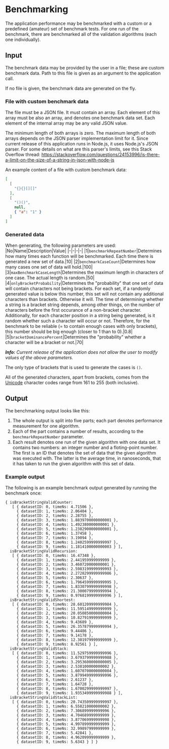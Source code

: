 # Benchmarking

The application performance may be benchmarked with a custom or a predefined (amateur) set of benchmark tests. For one run of the benchmark, there are benchmarked all of the validation algorithms (each one individually).

## Input

The benchmark data may be provided by the user in a file; these are custom benchmark data. Path to this file is given as an argument to the application call.

If no file is given, the benchmark data are generated on the fly.

### File with custom benchmark data

The file must be a JSON file. It must contain an array. Each element of this array must be also an array, and denotes one benchmark data set. Each element of the internal array may be any valid JSON value.

The minimum length of both arrays is zero. The maximum length of both arrays depends on the JSON parser implementation limit for it. Since current release of this application runs in Node.js, it uses Node.js's JSON parser. For some details on what are this parser's limits, see this Stack Overflow thread: https://stackoverflow.com/questions/24153996/is-there-a-limit-on-the-size-of-a-string-in-json-with-node-js

An example content of a file with custom benchmark data:
```json
[
  [
    "{}{}[][]"
  ],
  [
    "()()",
    null,
    { "a": "1" }
  ]
]
```

### Generated data

When generating, the following parameters are used:
|No|Name|Description|Value|
|-|-|-|-|
|1|`benchmarkRepeatNumber`|Determines how many times each function will be benchmarked. Each time there is generated a new set of data.|10|
|2|`benchmarkCaseCount`|Determines how many cases one set of data will hold.|100|
|3|`maxBenchmarkCaseLength`|Determines the maximum length in characters of one case. The actual length is random.|50|
|4|`onlyBracketProbability`|Determines the "probability" that one set of data will contain characters not being brackets. For each set, if a randomly generated value is below this number, this set will not contain any additional characters than brackets. Otherwise it will. The time of determining whether a string is a bracket string depends, among other things, on the number of characters before the first occurance of a non-bracket character. Additionally, for each character position in a string being generated, is it random whether such a character will occur or not. Therefore, for the benchmark to be reliable (= to contain enough cases with only brackets), this number should be big enough (closer to 1 than to 0).|0.8|
|5|`bracketDominancePercent`|Determines the "probability" whether a character will be a bracket or not.|70|

**_Info:_** _Current release of the application does not allow the user to modify values of the above parameters._

The only type of brackets that is used to generate the cases is `()`.

All of the generated characters, apart from brackets, comes from the [Unicode](https://en.wikipedia.org/wiki/Unicode) character codes range from 161 to 255 (both inclusive).

## Output

The benchmarking output looks like this:
1. The whole output is split into five parts; each part denotes performance measurement for one algorithm.
2. Each of the part contains a number of results, according to the `benchmarkRepeatNumber` parameter.
3. Each result denotes one run of the given algorithm with one data set. It contains two numbers: an integer number and a floting-point number. The first is an ID that denotes the set of data that the given algorithm was executed with. The latter is the average time, in nanoseconds, that it has taken to run the given algorithm with this set of data.

### Example output

The following is an example benchmark output generated by running the benchmark once:
```
{ isBracketStringValidCounter:
   [ { datasetID: 0, timeNs: 4.71506 },
     { datasetID: 1, timeNs: 2.06404 },
     { datasetID: 2, timeNs: 2.28755 },
     { datasetID: 3, timeNs: 1.8839700000000001 },
     { datasetID: 4, timeNs: 1.492380000000001 },
     { datasetID: 5, timeNs: 1.2382900000000001 },
     { datasetID: 6, timeNs: 1.37458 },
     { datasetID: 7, timeNs: 3.19094 },
     { datasetID: 8, timeNs: 1.2402599999999997 },
     { datasetID: 9, timeNs: 1.1814100000000003 } ],
  isBracketStringValidRecursion:
   [ { datasetID: 0, timeNs: 16.47348 },
     { datasetID: 1, timeNs: 2.441959999999999 },
     { datasetID: 2, timeNs: 3.460720000000001 },
     { datasetID: 3, timeNs: 2.5983199999999993 },
     { datasetID: 4, timeNs: 2.2728299999999986 },
     { datasetID: 5, timeNs: 2.30637 },
     { datasetID: 6, timeNs: 1.7964599999999995 },
     { datasetID: 7, timeNs: 1.8330799999999998 },
     { datasetID: 8, timeNs: 21.300079999999994 },
     { datasetID: 9, timeNs: 0.9768199999999996 } ],
  isBracketStringValidShortest:
   [ { datasetID: 0, timeNs: 28.601209999999984 },
     { datasetID: 1, timeNs: 11.595149999999999 },
     { datasetID: 2, timeNs: 20.050850000000004 },
     { datasetID: 3, timeNs: 10.827919999999999 },
     { datasetID: 4, timeNs: 9.43689 },
     { datasetID: 5, timeNs: 26.357879999999994 },
     { datasetID: 6, timeNs: 9.44486 },
     { datasetID: 7, timeNs: 9.14178 },
     { datasetID: 8, timeNs: 12.301979999999999 },
     { datasetID: 9, timeNs: 8.92561 } ],
  isBracketStringValidStack:
   [ { datasetID: 0, timeNs: 11.529759999999996 },
     { datasetID: 1, timeNs: 3.6793799999999988 },
     { datasetID: 2, timeNs: 3.2953600000000005 },
     { datasetID: 3, timeNs: 2.538100000000002 },
     { datasetID: 4, timeNs: 1.6070700000000004 },
     { datasetID: 5, timeNs: 3.8799499999999996 },
     { datasetID: 6, timeNs: 2.61237 },
     { datasetID: 7, timeNs: 1.64728 },
     { datasetID: 8, timeNs: 1.6700299999999997 },
     { datasetID: 9, timeNs: 1.9353499999999988 } ],
  isBracketStringValidStackList:
   [ { datasetID: 0, timeNs: 20.743509999999997 },
     { datasetID: 1, timeNs: 6.558210000000002 },
     { datasetID: 2, timeNs: 7.306899999999996 },
     { datasetID: 3, timeNs: 4.704689999999999 },
     { datasetID: 4, timeNs: 3.877069999999998 },
     { datasetID: 5, timeNs: 4.997899999999999 },
     { datasetID: 6, timeNs: 32.99897999999999 },
     { datasetID: 7, timeNs: 5.42841 },
     { datasetID: 8, timeNs: 4.962099999999999 },
     { datasetID: 9, timeNs: 5.6343 } ] }
```